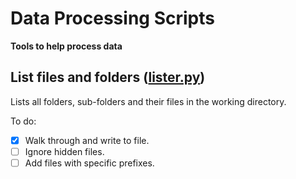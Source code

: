 # Data Processing Scripts
**Tools to help process data**

## List files and folders ([lister.py](/lister.py/))

Lists all folders, sub-folders and their files in the working directory.

To do:
- [x] Walk through and write to file.
- [ ] Ignore hidden files.
- [ ] Add files with specific prefixes.